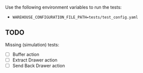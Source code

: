Use the following environment variables to run the tests:
- `WAREHOUSE_CONFIGURATION_FILE_PATH=tests/test_config.yaml`

## TODO

Missing (simulation) tests:

- [ ] Buffer action
- [ ] Extract Drawer action
- [ ] Send Back Drawer action